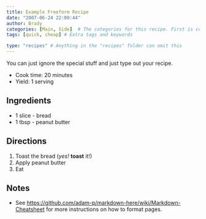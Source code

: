```yaml
---
title: Example Freeform Recipe
date: "2007-06-24 22:00:44"
author: Brady
categories: [Main, Side]  # The categories for this recipe. First is considered the "main" category.
tags: [quick, cheap] # Extra tags and keywords

type: "recipes" # Anything in the "recipes" folder can omit this
---
```


You can just ignore the special stuff and just type out your recipe.

- Cook time: 20 minutes
- Yield: 1 serving

Ingredients
-----------

- 1 slice - bread
- 1 tbsp - peanut butter

Directions
----------

1. Toast the bread (*yes!* **toast** it!)
2. Apply peanut butter
3. Eat

Notes
-----

- See <https://github.com/adam-p/markdown-here/wiki/Markdown-Cheatsheet> for more instructions on how to format pages.
